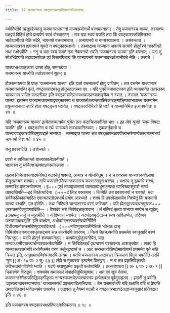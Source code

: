 ```yaml
---
title: 17 यजमानस्य वषट्कारभक्षप्रतिपादनाधिकरणम्

---
```


ज्योतिष्टोमे ऋतुग्रहेज्यासु यजमानसप्तमानां याज्याप्रयोगार्थे वरणमाम्नातम् । तेषु यजमानस्य याज्या, तस्याश्च पक्षद्वयं विहितं होत्रे प्रत्यर्पणं स्वयं वोच्चारणम् । तत्र यदा स्वयं यजति तदा किं वषट्कारस्तन्निमित्तश्च भक्षोऽपनीयते नेति संदेहे, नापनयो वचनाभावात् । अन्यापनये च नान्यस्यापनयः । असंबन्धात् । याज्यामात्रस्य ह्यपनयनं श्रूयते न वषट्कारभक्षयोः । तस्माद्यथा याज्याया अपनये सत्यपि होतुर्वरणं नापनीयते तथा भक्षोऽपीति । ननु च यदा स्वयं यजते तदा नैवापनयो भवति ‘यजमानस्य याज्या’ इति वचनात् । यदा तु सोऽभिप्रेष्यति तदाऽपनयोऽत एवं विचारयितव्यं किं याज्यापनये यजमानाद्भक्षोऽपनीयते नेति । उच्यते ।

याज्याभक्षवषट्काराः प्राप्ता होतुः समाख्यया ।  
यजमानस्य याज्येति ततोऽपनयनं श्रुतम् ॥  


हौत्रसमाख्यया हि प्राक् ‘यजमानस्य याज्या’ इति ह्यतो वचनात्सर्वं होतुः प्रापितम् । तत्र वचनेन याज्यामात्रं यजमानसंबन्धि कृतं, वषट्कारादयस्तु होतुस्तदवस्था एव । यदि पुनर्यजमानादपनय इति व्याख्यायेत ततस्तस्य याज्यामात्रं प्रापितं सदपनीयत इति वषट्कारादिप्राप्त्यभावादपनयाशङ्कैव न स्यात् । तस्मात् ‘यजमानस्य याज्या’ इत्यनेन याज्यामात्रापनयाद्वषट्कारस्य च याज्यातोऽत्यन्तव्यतिरेकादङ्गाङ्गित्वाभावाच्च यजमानेन प्रयुज्यमानाया उपरि होता वषट्कृत्य भक्षयेत् । वषट्कारनिमित्तो हि भक्षो न याज्यानिमित्त इत्यनपनीतः ॥ ४४ ॥

यदि ‘यजमानस्य याज्या’ इत्येतावन्मात्रमेव श्रूयेत ततः कदाचिन्नापनीयेत भक्षः । इह त्वेवं श्रूयते ‘स्वयं निषद्य यजति’ इति । वषट्कारेण च रर्थः समाप्यते तावन्नावानितव्यम् । एककर्तृकत्वे च याज्यावषट्कारयोरिदमुपपद्यते नान्यथा । तस्माद्यत्र याज्या तत्र वषट्कारभक्षावपीत्यन्तरेणाप्येकत्वमङ्गभावं चापनयो विज्ञायते ॥ ४५ ॥

यत्तु प्रवरवदिति । तत्रोच्यते ।

प्रवरो न त्वतिक्रान्तो याज्याकालेऽपनीयते ।  
भक्षणस्य तु भावित्वाच्छक्याऽपनयकल्पना ॥  


तन्नाम निमित्तापनयादपनीयते यदपनेतुं शक्यते, अन्यत्र च योजयितुम् । न च प्रवरस्य याज्यापनयवेलायां होतुरपनयनं शक्यम् । नापि यजमानेऽतिक्रान्तकालस्य करणात्सगुणं वरणम् । भक्षस्य तु द्वयमपि शक्यं, तस्मादिह दृष्टान्तवैषम्यम् । इ+++(एवं तावद्यथाभाष्यं व्याख्यायाधुनाऽन्यथा व्याचिख्यासुरादौ भाष्यं तावदाक्षिपति—इदं त्विहेत्यादिना ।)+++दं त्विह वक्तव्यम् । किमिति तत्र प्रवरापनयो न शक्यते, यदा सर्ववैकल्पिकान्यादित एवान्यतरतोऽवधार्य प्रयोग आरभ्यते । शक्यं हि प्रवरवेलायामेव निश्चेतुं किं यजमानो याज्यां वक्ष्यति, उत होतेति । तथा निश्चिते चान्यतरस्य वरणं करिष्यते । यदि ह्येतद्याज्यावचनमुरुक्र+++(उरुक्रमविष्णुयागवदिति— । वैश्वदेवं चरुं निर्वपेद्भ्रातृव्यवान् । तं बर्हिषदं कृत्वा शभ्यया स्फ्येन च व्यूहेत्, इदमहममुं चामुं च व्यूहामीति । यं द्विष्यात्तं ध्यायेत् । यदधोऽवमृद्येद्यच्च स्फ्य आश्लिष्येत्, तद्विष्णव उरुक्रमायावद्यति’ इति वाक्येन, अधोवर्मदनस्फ्याश्लेषयोर्निर्मित्ते विधीयमानोरुक्रमविष्णुयागवदित्यर्थः ।)+++मविष्णुयागवन्नैमित्तिकं भवेत्ततः प्राङ् निमित्तोपजननादनवधृतसद्भावं सन्न कारयेदपि प्रवरणम् । नित्यं चैतच्छक्नोति प्रथममेव स्वानुसारि वरणं नियन्तुम् । यदपि होतुर्न शक्यमपनेतुम् । कथमेतद्धोतुरपनीयेत, यदा तस्याऽऽत्मीययाज्यार्थमवश्यकर्तव्यमेवेति । न किंचिदेतदर्थं पृथग्वरणं यस्यापनय आशङ्क्येत । शक्यं हि याज्यासहस्रार्थमपि तन्त्रेणैकमेव वरणं कर्तुमदृष्टार्थं च । अतः समस्तज्योतिष्टोमप्रयोगार्थं प्रथममेव वृते सति क्रियत इति, अगृह्यमाणविशेषत्वादपि तन्त्रम् । यदपि यजमानस्य भ्रष्टावसरं क्रियमाणं विगुणं भवतीति तदपि ‘गुण \[( अ॰ १० पा॰ २ सू॰ ६३ )\] लोपे च मुख्यस्य’ इत्यनेन विरुद्धम् । न च तत्र प्रकृतिविकृत्योः कश्चित्प्रयोगविशेषो भवति । यदपि यथाश्रुतमेव प्रकृतौ कर्तव्यमिति । तत्सर्वशक्त्य \[( अ॰ ६ पा॰ ३ अ॰ १ )\] धिकरणेन विरुद्धम् । शक्यमेव यथाकालं संपादयितुमित्युक्तम् । अत एवं सूत्रं नेतव्यं, कारणान्तरेणैतत्प्रसिद्धिमङ्गीकृत्य नान्यस्यापनयेऽन्यस्यापनय इत्येतावता पूर्वमुदाहृतम् । इदानीं तु ब्रवीति ‘प्रवृत्तत्वात्प्रवरस्यानपायः’ याज्यान्तरार्थं प्रवृत्तत्वादित्यभिप्रायः । तेन यजमावोऽपि यदि वक्ष्यति यदि च प्रेष्यति तथाऽपीतरार्थं भवितव्यमेव प्रवरणेन । एतावता तु वैषम्यं यदसौ न वषट्कारभक्षवदेतद्याज्यानुसारं प्रतिपद्यत इति ॥ ४६ ॥

इति यजमानस्य वषट्कारभक्षप्रतिपादनाधिकरणम् ॥ १८ ॥
